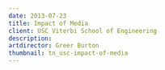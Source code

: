 ```yaml
---
date: 2013-07-23
title: Impact of Media
client: USC Viterbi School of Engineering
description:
artdirector: Greer Burton
thumbnail: tn_usc-impact-of-media
---
```


<img srcset="/img/usc-impact-of-media-1x.png 1x, /img/usc-impact-of-media-2x.png 2x">
